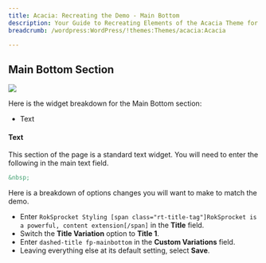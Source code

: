 ```yaml
---
title: Acacia: Recreating the Demo - Main Bottom
description: Your Guide to Recreating Elements of the Acacia Theme for WordPress
breadcrumb: /wordpress:WordPress/!themes:Themes/acacia:Acacia

---
```


Main Bottom Section
-----

![][demo]

Here is the widget breakdown for the Main Bottom section:

* Text

#### Text

This section of the page is a standard text widget. You will need to enter the following in the main text field.

~~~ .html
&nbsp;
~~~

Here is a breakdown of options changes you will want to make to match the demo.

* Enter `RokSprocket Styling [span class="rt-title-tag"]RokSprocket is a powerful, content extension[/span]` in the **Title** field.
* Switch the **Title Variation** option to **Title 1**.
* Enter `dashed-title fp-mainbottom` in the **Custom Variations** field.
* Leaving everything else at its default setting, select **Save**.

[demo]: assets/demo_4.jpeg